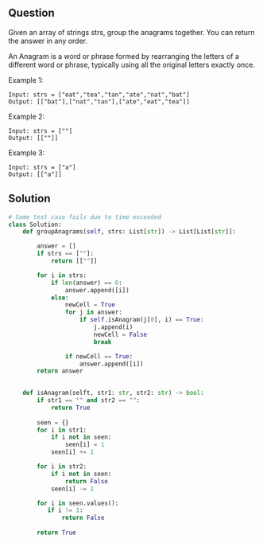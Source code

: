 
## Question

Given an array of strings strs, group the anagrams together. You can return the answer in any order.

An Anagram is a word or phrase formed by rearranging the letters of a different word or phrase, typically using all the original letters exactly once.


Example 1:
```
Input: strs = ["eat","tea","tan","ate","nat","bat"]
Output: [["bat"],["nat","tan"],["ate","eat","tea"]]
```

Example 2:
```
Input: strs = [""]
Output: [[""]]
```

Example 3:
```
Input: strs = ["a"]
Output: [["a"]]
```


## Solution

```py
# Some test case fails due to time exceeded
class Solution:
    def groupAnagrams(self, strs: List[str]) -> List[List[str]]:

        answer = []
        if strs == [""]:
            return [[""]]

        for i in strs:
            if len(answer) == 0:
                answer.append([i])
            else:
                newCell = True
                for j in answer:
                    if self.isAnagram(j[0], i) == True:
                        j.append(i)
                        newCell = False
                        break

                if newCell == True:
                    answer.append([i])
        return answer
            

    def isAnagram(selft, str1: str, str2: str) -> bool:
        if str1 == "" and str2 == "":
            return True 
     
        seen = {}
        for i in str1:
            if i not in seen:
                seen[i] = 1
            seen[i] += 1

        for i in str2:
            if i not in seen:
                return False
            seen[i] -= 1

        for i in seen.values():
           if i != 1:
               return False
        
        return True
```
